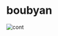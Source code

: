 # boubyan
![cont](https://user-images.githubusercontent.com/46400214/150629214-573c6ea1-e0a9-4f63-b1ab-309f3332a125.png)
